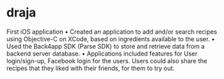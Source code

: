 # draja
First iOS application
•	Created an application to add and/or search recipes using Objective-C on XCode, based on ingredients available to the user.
•	Used the Back4app SDK (Parse SDK) to store and retrieve data from a backend server database.
•	Applications included features for User login/sign-up, Facebook login for the users. Users could also share the recipes that they liked with their friends, for them to try out.
